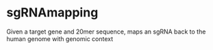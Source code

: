 # sgRNAmapping
Given a target gene and 20mer sequence, maps an sgRNA back to the human genome with genomic context
